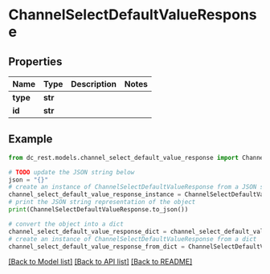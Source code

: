 # ChannelSelectDefaultValueResponse


## Properties

Name | Type | Description | Notes
------------ | ------------- | ------------- | -------------
**type** | **str** |  | 
**id** | **str** |  | 

## Example

```python
from dc_rest.models.channel_select_default_value_response import ChannelSelectDefaultValueResponse

# TODO update the JSON string below
json = "{}"
# create an instance of ChannelSelectDefaultValueResponse from a JSON string
channel_select_default_value_response_instance = ChannelSelectDefaultValueResponse.from_json(json)
# print the JSON string representation of the object
print(ChannelSelectDefaultValueResponse.to_json())

# convert the object into a dict
channel_select_default_value_response_dict = channel_select_default_value_response_instance.to_dict()
# create an instance of ChannelSelectDefaultValueResponse from a dict
channel_select_default_value_response_from_dict = ChannelSelectDefaultValueResponse.from_dict(channel_select_default_value_response_dict)
```
[[Back to Model list]](../README.md#documentation-for-models) [[Back to API list]](../README.md#documentation-for-api-endpoints) [[Back to README]](../README.md)


